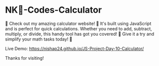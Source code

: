 # NK🖤-Codes-Calculator
🎉 Check out my amazing calculator website! 🧮 It's built using JavaScript and is perfect for quick calculations. Whether you need to add, subtract, multiply, or divide, this handy tool has got you covered! 💯 Give it a try and simplify your math tasks today! 🌟

Live Demo: https://nishap24.github.io/JS-Project-Day-10-Calculator/

Thanks for visiting!
